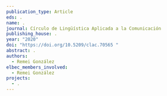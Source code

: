 ```yaml
---
publication_type: Article
eds: .
name: .
journal: Círculo de Lingüística Aplicada a la Comunicación
publishing_house: .
year: "2020"
doi: "https://doi.org/10.5209/clac.70565 "
abstract: .
authors:
  - Remei González
elbec_members_involved:
  - Remei González
projects:
  - .
---
```

